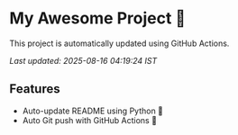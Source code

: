 # My Awesome Project 🚀

This project is automatically updated using GitHub Actions.

_Last updated: 2025-08-16 04:19:24 IST_

## Features
- Auto-update README using Python 🐍
- Auto Git push with GitHub Actions 🤖
